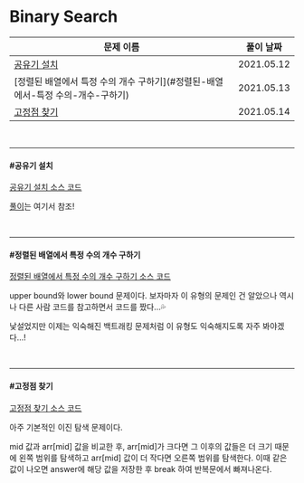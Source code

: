 # Binary Search

| 문제 이름                                                    | 풀이 날짜  |
| ------------------------------------------------------------ | ---------- |
| [공유기 설치](#공유기-설치)                                  | 2021.05.12 |
| [정렬된 배열에서 특정 수의 개수 구하기](#정렬된-배열에서-특정 수의-개수-구하기) | 2021.05.13 |
| [고정점 찾기](#고정점-찾기)                                  | 2021.05.14 |

<br>

<hr>

#### #공유기 설치

[공유기 설치 소스 코드](https://github.com/hjyeon-n/java-for-coding-test/blob/master/BinarySearch/hjyeon-n/%EA%B8%B0%EC%B6%9C%20%EB%AC%B8%EC%A0%9C/%EA%B3%B5%EC%9C%A0%EA%B8%B0%20%EC%84%A4%EC%B9%98.java)

[풀이](https://github.com/hjyeon-n/Algorithm_study/blob/master/Problem%20Solving/2021.05/Binary%20Search.md#%EA%B3%B5%EC%9C%A0%EA%B8%B0-%EC%84%A4%EC%B9%98)는 여기서 참조!

<br>

<hr>

#### #정렬된 배열에서 특정 수의 개수 구하기

[정렬된 배열에서 특정 수의 개수 구하기 소스 코드]()

upper bound와 lower bound 문제이다. 보자마자 이 유형의 문제인 건 알았으나 역시나 다른 사람 코드를 참고하면서 코드를 짰다...💦

낯설었지만 이제는 익숙해진 백트래킹 문제처럼 이 유형도 익숙해지도록 자주 봐야겠다...!

<br>

<hr>

#### #고정점 찾기

[고정점 찾기 소스 코드](https://github.com/hjyeon-n/java-for-coding-test/blob/master/Binary%20Search/hjyeon-n/%EA%B8%B0%EC%B6%9C%20%EB%AC%B8%EC%A0%9C/%EA%B3%A0%EC%A0%95%EC%A0%90%20%EC%B0%BE%EA%B8%B0.java)

아주 기본적인 이진 탐색 문제이다. 

mid 값과 arr[mid] 값을 비교한 후, arr[mid]가 크다면 그 이후의 값들은 더 크기 때문에 왼쪽 범위를 탐색하고 arr[mid] 값이 더 작다면 오른쪽 범위를 탐색한다. 이때 같은 값이 나오면 answer에 해당 값을 저장한 후 break 하여 반복문에서 빠져나온다.  